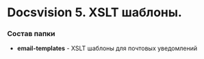 # Docsvision 5. XSLT шаблоны. 

### Состав папки

* **email-templates** - XSLT шаблоны для почтовых уведомлений

